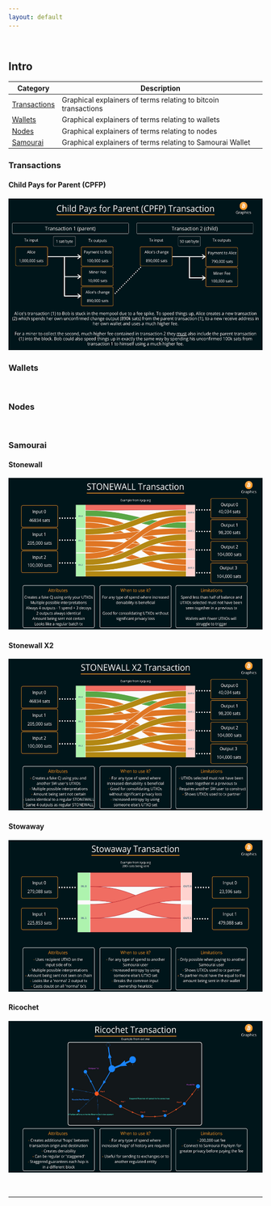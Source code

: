 ```yaml
---
layout: default
---
```

<br/>

## Intro


| Category                   | Description                                                                |
|----------------------------|----------------------------------------------------------------------------|
| [Transactions](#transactions)   | Graphical explainers of terms relating to bitcoin transactions        |
| [Wallets](#wallets)             | Graphical explainers of terms relating to wallets                     |
| [Nodes](#nodes)                 | Graphical explainers of terms relating to nodes                       |
| [Samourai](#Samourai)           | Graphical explainers of terms relating to Samourai Wallet             |







### Transactions

#### Child Pays for Parent (CPFP)

<p align="center">
<img src="https://raw.githubusercontent.com/BitcoinQnA/bitcoingraphics/master/assets/images/CPFP.png" class=responsive width="550" height="300" maxheight="300" />
</p>


### Wallets

<br/>

### Nodes


<br/>

### Samourai

#### Stonewall

<p align="center">
<img src="https://raw.githubusercontent.com/BitcoinQnA/bitcoingraphics/master/assets/images/Stonewall.png" class=responsive width="550" height="300" maxheight="300" />
</p>

#### Stonewall X2

<p align="center">
<img src="https://raw.githubusercontent.com/BitcoinQnA/bitcoingraphics/master/assets/images/STONEWALL%20X2.png" class=responsive width="550" height="300" maxheight="300" />
</p>


#### Stowaway

<p align="center">
<img src="https://raw.githubusercontent.com/BitcoinQnA/bitcoingraphics/master/assets/images/STOWAWAY.png" class=responsive width="550" height="300" maxheight="300" />
</p>

#### Ricochet

<p align="center">
<img src="https://raw.githubusercontent.com/BitcoinQnA/bitcoingraphics/master/assets/images/Ricochet.png" class=responsive width="550" height="300" maxheight="300" />
</p>




<br/>



***
